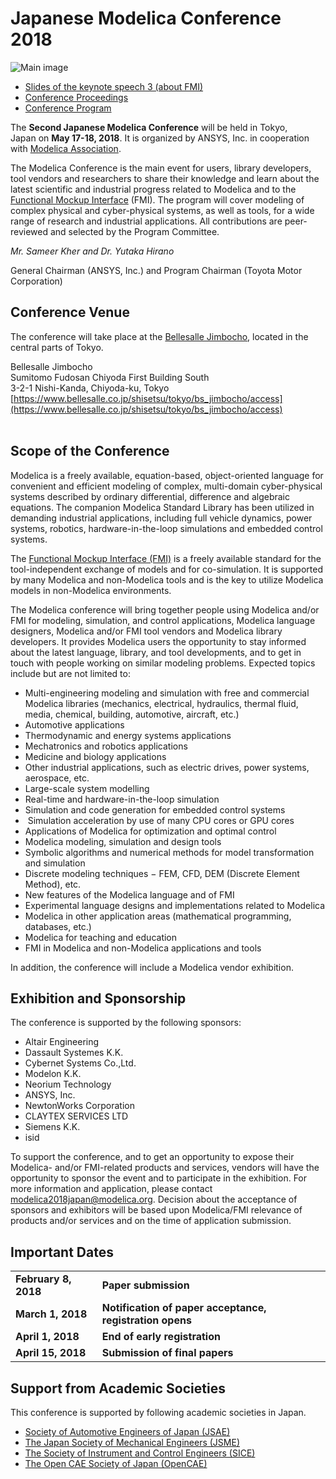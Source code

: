 ---
---

Japanese Modelica Conference 2018
=================================

![Main image](/events/modelica2018japan/modelica-2018-japan.jpg)

- [Slides of the keynote speech 3 (about FMI)](/events/modelica2018japan/presentation/10_Years_of_FMI.pdf)
- [Conference Proceedings](https://doi.org/10.3384/ecp18148)
- [Conference Program](/events/modelica2018japan/image/program/Program%20of%20the%202nd%20Japanese%20Modelica%20Conference.pdf)

The **Second Japanese Modelica Conference** will be held in Tokyo, Japan on **May 17-18, 2018**. It is organized by ANSYS, Inc. in cooperation with [Modelica Association](/association/).

The Modelica Conference is the main event for users, library developers, tool vendors and researchers to share their knowledge and learn about the latest scientific and industrial progress related to Modelica and to the [Functional Mockup Interface](http://www.fmi-standard.org/) (FMI).
The program will cover modeling of complex physical and cyber-physical systems, as well as tools, for a wide range of research and industrial applications. All contributions are peer-reviewed and selected by the Program Committee. 

_Mr. Sameer Kher and Dr. Yutaka Hirano_

General Chairman (ANSYS, Inc.) and Program Chairman (Toyota Motor Corporation)

Conference Venue
----------------

The conference will take place at the [Bellesalle Jimbocho](https://www.bellesalle.co.jp/shisetsu/tokyo/bs_jimbocho/access), located in the central parts of Tokyo. 

Bellesalle Jimbocho  
Sumitomo Fudosan Chiyoda First Building South  
3-2-1 Nishi-Kanda, Chiyoda-ku, Tokyo  
[https://www.bellesalle.co.jp/shisetsu/tokyo/bs_jimbocho/access](https://www.bellesalle.co.jp/shisetsu/tokyo/bs_jimbocho/access)  
 

Scope of the Conference
-----------------------

Modelica is a freely available, equation-based, object-oriented language for convenient and efficient modeling of complex, multi-domain cyber-physical systems described by ordinary differential, difference and algebraic equations. The companion Modelica Standard Library has been utilized in demanding industrial applications, including full vehicle dynamics, power systems, robotics, hardware-in-the-loop simulations and embedded control systems.

The [Functional Mockup Interface (FMI)](http://www.fmi-standard.org/) is a freely available standard for the tool-independent exchange of models and for co-simulation. It is supported by many Modelica and non-Modelica tools and is the key to utilize Modelica models in non-Modelica environments.

The Modelica conference will bring together people using Modelica and/or FMI for modeling, simulation, and control applications, Modelica language designers, Modelica and/or FMI tool vendors and Modelica library developers. It provides Modelica users the opportunity to stay informed about the latest language, library, and tool developments, and to get in touch with people working on similar modeling problems. Expected topics include but are not limited to:

* Multi-engineering modeling and simulation with free and commercial Modelica libraries (mechanics, electrical, hydraulics, thermal fluid, media, chemical, building, automotive, aircraft, etc.) 
* Automotive applications
* Thermodynamic and energy systems applications
* Mechatronics and robotics applications
* Medicine and biology applications
* Other industrial applications, such as electric drives, power systems, aerospace, etc.
* Large-scale system modelling
* Real-time and hardware-in-the-loop simulation
* Simulation and code generation for embedded control systems
*  Simulation acceleration by use of many CPU cores or GPU cores
* Applications of Modelica for optimization and optimal control
* Modelica modeling, simulation and design tools
* Symbolic algorithms and numerical methods for model transformation and simulation
* Discrete modeling techniques − FEM, CFD, DEM (Discrete Element Method), etc.
* New features of the Modelica language and of FMI
* Experimental language designs and implementations related to Modelica
* Modelica in other application areas (mathematical programming, databases, etc.)
* Modelica for teaching and education
* FMI in Modelica and non-Modelica applications and tools

In addition, the conference will include a Modelica vendor exhibition.

Exhibition and Sponsorship  
--------------------------

The conference is supported by the following sponsors:

- Altair Engineering
- Dassault Systemes K.K.
- Cybernet Systems Co.,Ltd. 
- Modelon K.K.
- Neorium Technology
- ANSYS, Inc.
- NewtonWorks Corporation
- CLAYTEX SERVICES LTD
- Siemens K.K.
- isid
  
To support the conference, and to get an opportunity to expose their Modelica- and/or FMI-related products and services, vendors will have the opportunity to sponsor the event and to participate in the exhibition. For more information and application, please contact modelica2018japan@modelica.org. Decision about the acceptance of sponsors and exhibitors will be based upon Modelica/FMI relevance of products and/or services and on the time of application submission.

Important Dates
---------------

|     |     |
| --- | --- |
| **February 8, 2018** | **Paper submission** |
| **March 1, 2018** | **Notification of paper acceptance, registration opens** |
| **April 1, 2018** | **End of early registration** |
| **April 15, 2018** | **Submission of final papers** |

Support from Academic Societies
-------------------------------

This conference is supported by following academic societies in Japan.

- [Society of Automotive Engineers of Japan (JSAE)](http://www.jsae.or.jp/)
- [The Japan Society of Mechanical Engineers (JSME)](https://www.jsme.or.jp/)
- [The Society of Instrument and Control Engineers (SICE)](http://www.sice.jp/)
- [The Open CAE Society of Japan (OpenCAE)](http://www.opencae.or.jp/)
